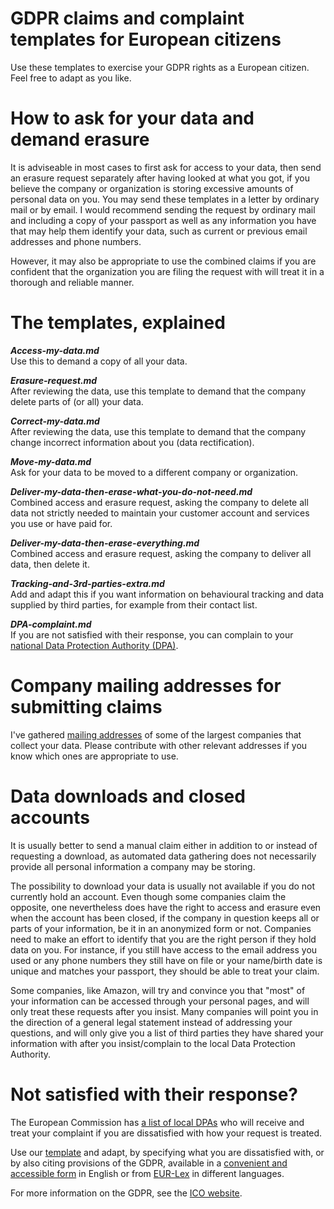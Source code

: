 # GDPR claims and complaint templates for European citizens
Use these templates to exercise your GDPR rights as a European citizen. Feel free to adapt as you like.

# How to ask for your data and demand erasure
It is adviseable in most cases to first ask for access to your data, then send an erasure request separately after having looked at what you got, if you believe the company or organization is storing excessive amounts of personal data on you. You may send these templates in a letter by ordinary mail or by email. I would recommend sending the request by ordinary mail and including a copy of your passport as well as any information you have that may help them identify your data, such as current or previous email addresses and phone numbers. 

However, it may also be appropriate to use the combined claims if you are confident that the organization you are filing the request with will treat it in a thorough and reliable manner.

# The templates, explained
***Access-my-data.md***<br/>
Use this to demand a copy of all your data.

***Erasure-request.md***<br/>
After reviewing the data, use this template to demand that the company delete parts of (or all) your data.

***Correct-my-data.md***<br/>
After reviewing the data, use this template to demand that the company change incorrect information about you (data rectification).

***Move-my-data.md***<br/>
Ask for your data to be moved to a different company or organization.

***Deliver-my-data-then-erase-what-you-do-not-need.md***<br/>
Combined access and erasure request, asking the company to delete all data not strictly needed to maintain your customer account and services you use or have paid for.

***Deliver-my-data-then-erase-everything.md***<br/>
Combined access and erasure request, asking the company to deliver all data, then delete it.

***Tracking-and-3rd-parties-extra.md***<br/>
Add and adapt this if you want information on behavioural tracking and data supplied by third parties, for example from their contact list.

***DPA-complaint.md***<br/>
If you are not satisfied with their response, you can complain to your [national Data Protection Authority (DPA)](http://ec.europa.eu/newsroom/article29/document.cfm?action=display&doc_id=50061).

# Company mailing addresses for submitting claims

I've gathered [mailing addresses](https://github.com/gdpraid/GDPR-Claim-Templates/blob/master/Relevant-addresses.md) of some of the largest companies that collect your data. Please contribute with other relevant addresses if you know which ones are appropriate to use.

# Data downloads and closed accounts

It is usually better to send a manual claim either in addition to or instead of requesting a download, as automated data gathering does not necessarily provide all personal information a company may be storing.

The possibility to download your data is usually not available if you do not currently hold an account. Even though some companies claim the opposite, one nevertheless does have the right to access and erasure even when the account has been closed, if the company in question keeps all or parts of your information, be it in an anonymized form or not. Companies need to make an effort to identify that you are the right person if they hold data on you. For instance, if you still have access to the email address you used or any phone numbers they still have on file or your name/birth date is unique and matches your passport, they should be able to treat your claim.

Some companies, like Amazon, will try and convince you that "most" of your information can be accessed through your personal pages, and will only treat these requests after you insist. Many companies will point you in the direction of a general legal statement instead of addressing your questions, and will only give you a list of third parties they have shared your information with after you insist/complain to the local Data Protection Authority.

# Not satisfied with their response?

The European Commission has [a list of local DPAs](http://ec.europa.eu/newsroom/article29/document.cfm?action=display&doc_id=50061) who will receive and treat your complaint if you are dissatisfied with how your request is treated.

Use our [template](https://github.com/gdpraid/GDPR-Claim-Templates/blob/master/DPA-complaint.md) and adapt, by specifying what you are dissatisfied with, or by also citing provisions of the GDPR, available in a [convenient and accessible form](https://gdpr-info.eu) in English or from [EUR-Lex](https://eur-lex.europa.eu/legal-content/EN/TXT/?uri=uriserv:OJ.L_.2016.119.01.0001.01.ENG) in different languages.

For more information on the GDPR, see the [ICO website](https://ico.org.uk/for-organisations/guide-to-the-general-data-protection-regulation-gdpr/).


